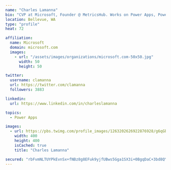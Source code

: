```yaml
---
name: "Charles Lamanna"
bio: "CVP at Microsoft, Founder @ MetricsHub. Works on Power Apps, Power Automate, Power Virtual Agent, Common Data Service and Dynamics 365."
location: Bellevue, WA
type: "profile"
heat: 72

affiliation:
  name: Microsoft
  domain: microsoft.com
  images:
    - url: "/assets/images/organizations/microsoft.com-50x50.jpg"
      width: 50
      height: 50

twitter:
  username: clamanna
  url: https://twitter.com/clamanna
  followers: 3883

linkedin:
  url: https://www.linkedin.com/in/charleslamanna

topics:
  - Power Apps

images:
  - url: https://pbs.twimg.com/profile_images/1263202626922876928/g6qGbHZ-_400x400.jpg
    width: 400
    height: 400
    isCached: true
    title: "Charles Lamanna"

secured: "rbFvmNLTUYPkEvnSx+fNBz8g8EFuk9yjfUBws5Gga1SX3i+0BgqDaC+3bd8QYREXxgKWK0q2VLAinZEL1H3V0g2tnKNTeflBkOlSXY9lQN410J9eaazMHUlzjGXWLMLmrwKQ/wQGs2akN/wp/OlCE2F7XmAm5AXmEV/oTUxwJYifpY/dKfqkJPcKC0vSlNm4MZY34e7TtWc+IUTfwkzBeNHI9KvvERYNd/OVb8WX+/QThUPo9slQllTbsqBwwIWSiGJ1N19Ukc9YYA6xAM5ORNZRHz7O+nYgmauZ7xfcZNn3V1Huh5gYTjUXjZ7CBHCzynS1btjgemQfxwkaxs6laGIcyS1KjpoaaQrlDHCak5079ReIdRY0w+A9yGDSFXgZ8tBKAX4XS0yEAZpcQ+W5S8B62EeGXAcX9ntNco9+VhA=;Xf+f3rAlNafb8yMh5rx/7A=="
---
```


